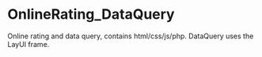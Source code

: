 # OnlineRating_DataQuery
Online rating and data query, contains html/css/js/php.   DataQuery uses the LayUI frame.
